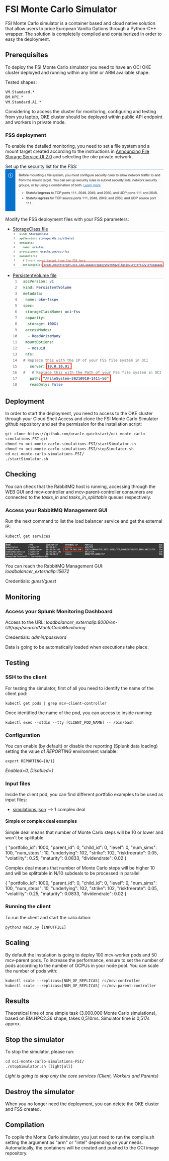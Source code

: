 # FSI Monte Carlo Simulator
FSI Monte Carlo simulator is a container based and cloud native solution that allow users to price European Vanilla Options through a Python-C++ wrapper. The solution is completelly compiled and containerized in order to easy the deployment.

## Prerequisites
To deploy the FSI Monte Carlo simulator you need to have an OCI OKE cluster deployed and running within any Intel or ARM available shape. 

Tested shapes:

    VM.Standard.*
    BM.HPC.*
    VM.Standard.A1.*
    
Considering to access the cluster for monitoring, configuring and testing from you laptop, OKE cluster should be deployed within public API endpoint and workers in private mode.

### FSS deployment
To enable the detailed monitoring, you need to set a file system and a mount target created according to the instructions in [Announcing File Storage Service UI 2.0](https://blogs.oracle.com/cloud-infrastructure/post/announcing-file-storage-service-ui-20) and selecting the oke private network.

Set up the security list for the FSS:
![](https://github.com/oracle-quickstart/oci-monte-carlo-simulations-FSI/blob/main/images/security_list_fss.png)

Modify the FSS deployment files with your FSS parameters:
* [StorageClass file](ks8-deployment/storageClass.yaml)
![](images/storageClass_file.png)

* [PersistentVolume file](ks8-deployment/persistentVolume.yaml)
![](images/persistentVolume_file.png)

## Deployment
In order to start the deployment, you need to access to the OKE cluster through your Cloud Shell Access and clone the FSI Monte Carlo Simulator github repository and set the permission for the installation script:

    git clone https://github.com/oracle-quickstart/oci-monte-carlo-simulations-FSI.git
    chmod +x oci-monte-carlo-simulations-FSI/startSimulator.sh
    chmod +x oci-monte-carlo-simulations-FSI/stopSimulator.sh
    cd oci-monte-carlo-simulations-FSI/
    ./startSimulator.sh 

## Checking
You can check that the RabbitMQ host is running, accessing through the WEB GUI and mcv-controller and mcv-parent-controller consumers are connected to the *tasks_in* and *tasks_in_splittable* queues respectively.

### Access your RabbitMQ Management GUI
Run the next command to list the load balancer service and get the external IP:

    kubectl get services

![](https://github.com/oracle-quickstart/oci-monte-carlo-simulations-FSI/blob/main/images/loadbalancer_publicip.png)

You can reach the RabbitMQ Management GUI: *loadbalancer_externalip:15672*

Credentials: *guest/guest*

## Monitoring

### Access your Splunk Monitoring Dashboard
Access to the URL: *loadbalancer_externalip:8000/en-US/app/search/MonteCarloMonitoring*

Credentials: *admin/password*

Data is going to be automatically loaded when executions take place.

## Testing
### SSH to the client
For testing the simulator, first of all you need to identify the name of the client pod:

    kubectl get pods | grep mcv-client-controller

Once identified the name of the pod, you can access to inside running:

    kubectl exec --stdin --tty [CLIENT_POD_NAME] -- /bin/bash

### Configuration
You can enable (by default) or disable the reporting (Splunk data loading) setting the value of *REPORTING* environment variable:

    export REPORTING=[0/1]

*Enabled=0, Disabled=1*

### Input files
Inside the client pod, you can find different portfolio examples to be used as input files:

* [simulations.json](input-files/python/simulations.json) --> 1 complex deal


#### Simple or complex deal examples
Simple deal means that number of Monte Carlo steps will be 10 or lower and won't be splittable

  {
    "portfolio_id": 1000,
    "parent_id": 0,
    "child_id": 0,
    "level": 0,
    "num_sims": 100, 
    "num_steps": 10,
    "underlying": 102,
    "strike": 102,
    "riskfreerate": 0.05,
    "volatility": 0.25,
    "maturity": 0.0833,
    "dividendrate": 0.02
  }

Complex deal means that number of Monte Carlo steps will be higher 10 and will be splittable in N/10 subdeals to be processed in parallel

  {
    "portfolio_id": 1000,
    "parent_id": 0,
    "child_id": 0,
    "level": 0,
    "num_sims": 100, 
    "num_steps": 10,
    "underlying": 102,
    "strike": 102,
    "riskfreerate": 0.05,
    "volatility": 0.25,
    "maturity": 0.0833,
    "dividendrate": 0.02
  }

### Running the client
To run the client and start the calculation:

    python3 main.py [INPUTFILE]

## Scaling
By default the instalation is going to deploy 100 mcv-worker pods and 50 mcv-parent pods.
To increase the performance, ensure to set the number of pods according to the number of OCPUs in your node pool. You can scale the number of pods with:

    kubectl scale --replicas=[NUM_OF_REPLICAS] rc/mcv-controller
    kubectl scale --replicas=[NUM_OF_REPLICAS] rc/mcv-parent-controller

## Results
Theoretical time of one simple task (3.000.000 Monte Carlo simulations), based on BM.HPC2.36 shape, takes 0,510ms. Simulator time is 0,517s approx.

## Stop the simulator
To stop the simulator, please run:

    cd oci-monte-carlo-simulations-FSI/
    ./stopSimulator.sh [light|all]

*Light is going to stop only the core services (Client, Workers and Parents)*

## Destroy the simulator
When you no longer need the deployment, you can delete the OKE cluster and FSS created.

## Compilation
To copile the Monte Carlo simulator, you just need to run the compile.sh setting the argument as "arm" or "intel" depending on your needs.
Automatically, the containers will be created and pushed to the OCI image repository.
